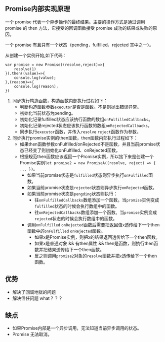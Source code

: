 ## Promise内部实现原理

一个 promise 代表一个异步操作的最终结果。主要的操作方式是通过调用 promise 的 then 方法，它接受的回调函数接受 promise 成功的结果或失败的原因。

一个 promise 有且只有一个状态（pending，fulfilled，rejected 其中之一）。

从创建一个实例开始,如下代码：

```
var promise = new Promise((resolve,reject)=>{
	resolve(1)
}).then((value)=>{
	console.log(value);
},(reason)=>{
	console.log(reason);
})
```

1. 同步执行构造函数，构造函数内部执行过程如下：
	* 判断构造函数参数`executor`是否是函数。不是则抛出错误异常。
	* 初始化当前状态为pending。
	* 初始化记录fulfilled状态应该执行函数的数组`onFulfilledCallbacks`。
	* 初始化记录rejected状态应该执行函数的数组`onRejectedCallbacks`。
	* 同步执行`executor`函数，并传入`resolve` `reject`函数作为参数。
2. 同步执行promise实例的then函数，then函数内部执行过程如下：
	* 如果then函数参数onFulfilled/onRejected不是函数，并且当前promise状态已经变了则初始化onFulfilled、onRejected函数。
	* 根据规范then函数应该返回一个Promise实例，所以接下来是创建一个Promise实例`let promise2 = new PromiseA((resolve, reject) => { ... })`。
		* 如果当前promise状态是`fulfilled`状态则异步执行`onFulfilled`函数。
		* 如果当前promise状态是`rejected`状态则异步执行`onRejected`函数。
		* 如果当前promise状态是`pengding`状态则执行：
			* 往`onFulfilledCallbacks`数组添加一个函数。当`promise`实例变成`fulfilled`状态的时候会执行数组中的函数。
			* 往`onRejectedCallbacks`数组添加一个函数。当`promise`实例变成`rejected`状态的时候会执行数组中的函数。
		* 调用`onFulfilled` `onRejected`函数后需要把返回值`x`透传给下一个then函数中的`onFulfilled` `onRejected`函数。
			* 如果x是Promise实例，则把x的结果返回透传给下一个then函数。
			* 如果x是普通对象 && 有then属性 && then是函数，则执行then函数并把结果透传给下一个then函数。
			* 反之则调用`promise2`对象的`resolve`函数并把`x`透传给下一个then函数。

## 优势

* 解决了回调地狱的问题
* 解决信任问题 what？？？

## 缺点

* 如果Promise内部是一个异步调用，无法知道当前异步调用的状态。
* Promise 无法取消。

